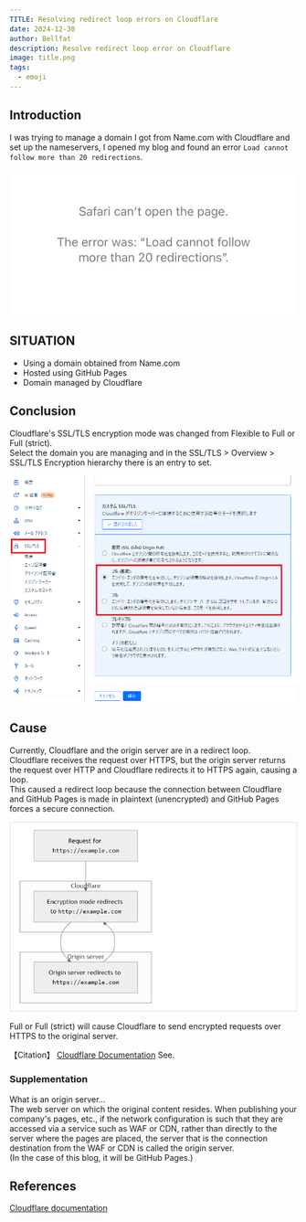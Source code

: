 ```yaml
---
TITLE: Resolving redirect loop errors on Cloudflare
date: 2024-12-30
author: Bellfat
description: Resolve redirect loop error on Cloudflare
image: title.png
tags:
  - emoji
---
```


## Introduction
I was trying to manage a domain I got from Name.com with Cloudflare and set up the nameservers,
I opened my blog and found an error `Load cannot follow more than 20 redirections`.  

![Landscape](Cloudflare-Redirect.png)

## SITUATION
- Using a domain obtained from Name.com
- Hosted using GitHub Pages
- Domain managed by Cloudflare

## Conclusion
Cloudflare's SSL/TLS encryption mode was changed from Flexible to Full or Full (strict).  
Select the domain you are managing and in the SSL/TLS > Overview > SSL/TLS Encryption hierarchy there is an entry to set.  

![Landscape](Cloudflare-Redirect2.png)

## Cause
Currently, Cloudflare and the origin server are in a redirect loop.  
Cloudflare receives the request over HTTPS, but the origin server returns the request over HTTP and Cloudflare redirects it to HTTPS again, causing a loop.  
This caused a redirect loop because the connection between Cloudflare and GitHub Pages is made in plaintext (unencrypted) and GitHub Pages forces a secure connection.  

![Landscape](Cloudflare-Redirect3.png)

Full or Full (strict) will cause Cloudflare to send encrypted requests over HTTPS to the original server.

【Citation】
[Cloudflare Documentation](https://developers.cloudflare.com/ssl/troubleshooting/too-many-redirects/) See.

### Supplementation
What is an origin server...  
The web server on which the original content resides. When publishing your company's pages, etc., if the network configuration is such that they are accessed via a service such as WAF or CDN, rather than directly to the server where the pages are placed, the server that is the connection destination from the WAF or CDN is called the origin server.  
(In the case of this blog, it will be GitHub Pages.)
  

## References
[Cloudflare documentation](https://developers.cloudflare.com/ssl/troubleshooting/too-many-redirects/)  

